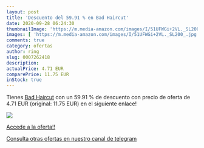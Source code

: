 ```yaml
---
layout: post
title: 'Descuento del 59.91 % en Bad Haircut'
date: 2020-09-28 06:24:30
thumbnailImage: 'https://m.media-amazon.com/images/I/51UFWGi+2VL._SL200_.jpg'
images: [ 'https://m.media-amazon.com/images/I/51UFWGi+2VL._SL200_.jpg' ]
comments: true
category: ofertas
author: ring
slug: 0007262418
description:
actualPrice: 4.71 EUR
comparePrice: 11.75 EUR
inStock: true
---
```


Tienes [Bad Haircut](https://www.amazon.es/dp/0007262418/?tag=redken-21) con un 59.91 % de descuento con precio de oferta de 4.71 EUR (original: 11.75 EUR) en el siguiente enlace!

[![](https://m.media-amazon.com/images/I/51UFWGi+2VL._SL200_.jpg)](https://www.amazon.es/dp/0007262418/?tag=redken-21)

[Accede a la oferta!!](https://www.amazon.es/dp/0007262418/?tag=redken-21)

[Consulta otras ofertas en nuestro canal de telegram](https://t.me/s/ofertas25)

